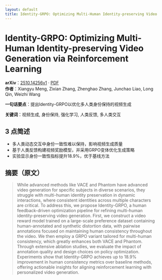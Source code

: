 ```yaml
---
layout: default
title: Identity-GRPO: Optimizing Multi-Human Identity-preserving Video Generation via Reinforcement Learning
---
```


# Identity-GRPO: Optimizing Multi-Human Identity-preserving Video Generation via Reinforcement Learning
**arXiv**：[2510.14256v1](https://arxiv.org/abs/2510.14256) · [PDF](https://arxiv.org/pdf/2510.14256.pdf)  
**作者**：Xiangyu Meng, Zixian Zhang, Zhenghao Zhang, Junchao Liao, Long Qin, Weizhi Wang  

**一句话要点**：提出Identity-GRPO以优化多人类身份保持的视频生成

**关键词**：视频生成, 身份保持, 强化学习, 人类反馈, 多人类交互

## 3 点简述
- 多人类动态交互中身份一致性难以保持，影响视频生成质量
- 基于人类反馈构建视频奖励模型，并采用GRPO变体优化生成策略
- 实验显示身份一致性指标提升18.9%，优于基线方法

## 摘要（原文）

> While advanced methods like VACE and Phantom have advanced video generation
> for specific subjects in diverse scenarios, they struggle with multi-human
> identity preservation in dynamic interactions, where consistent identities
> across multiple characters are critical. To address this, we propose
> Identity-GRPO, a human feedback-driven optimization pipeline for refining
> multi-human identity-preserving video generation. First, we construct a video
> reward model trained on a large-scale preference dataset containing
> human-annotated and synthetic distortion data, with pairwise annotations
> focused on maintaining human consistency throughout the video. We then employ a
> GRPO variant tailored for multi-human consistency, which greatly enhances both
> VACE and Phantom. Through extensive ablation studies, we evaluate the impact of
> annotation quality and design choices on policy optimization. Experiments show
> that Identity-GRPO achieves up to 18.9% improvement in human consistency
> metrics over baseline methods, offering actionable insights for aligning
> reinforcement learning with personalized video generation.

